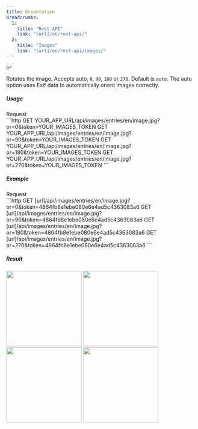 ```yaml
---
title: Orientation
breadcrumbs:
  1:
    title: "Rest API"
    link: "[url]/en/rest-api/"
  2:
    title: "Images"
    link: "[url]/en/rest-api/images/"
---
```


`or`

Rotates the image. Accepts auto, `0`, `90`, `180` or `270`. Default is `auto`. The auto option uses Exif data to automatically orient images correctly.

##### Usage

<div class="file-header">Request</div>
```http
GET YOUR_APP_URL/api/images/entries/en/image.jpg?or=0&token=YOUR_IMAGES_TOKEN
GET YOUR_APP_URL/api/images/entries/en/image.jpg?or=90&token=YOUR_IMAGES_TOKEN
GET YOUR_APP_URL/api/images/entries/en/image.jpg?or=180&token=YOUR_IMAGES_TOKEN
GET YOUR_APP_URL/api/images/entries/en/image.jpg?or=270&token=YOUR_IMAGES_TOKEN
```

##### Example

<div class="file-header">Request</div>
```http
GET [url]/api/images/entries/en/image.jpg?or=0&token=4864fb8e1ebe080e6e4ad5c4363083a6
GET [url]/api/images/entries/en/image.jpg?or=90&token=4864fb8e1ebe080e6e4ad5c4363083a6
GET [url]/api/images/entries/en/image.jpg?or=180&token=4864fb8e1ebe080e6e4ad5c4363083a6
GET [url]/api/images/entries/en/image.jpg?or=270&token=4864fb8e1ebe080e6e4ad5c4363083a6
```

##### Result

<img width="200" class="inline" src="[url]/api/images/en/image.jpg?or=0&token=4864fb8e1ebe080e6e4ad5c4363083a6">
<img width="200" class="inline" src="[url]/api/images/en/image.jpg?or=90&token=4864fb8e1ebe080e6e4ad5c4363083a6">
<img width="200" class="inline" src="[url]/api/images/en/image.jpg?or=180&token=4864fb8e1ebe080e6e4ad5c4363083a6">
<img width="200" class="inline" src="[url]/api/images/en/image.jpg?or=270&token=4864fb8e1ebe080e6e4ad5c4363083a6">

